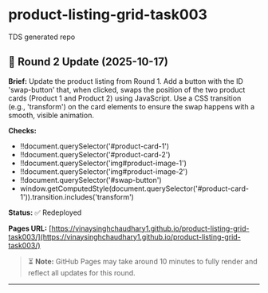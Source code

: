 # product-listing-grid-task003
TDS generated repo


## 🔁 Round 2 Update (2025-10-17)

**Brief:** Update the product listing from Round 1. Add a button with the ID 'swap-button' that, when clicked, swaps the position of the two product cards (Product 1 and Product 2) using JavaScript. Use a CSS transition (e.g., 'transform') on the card elements to ensure the swap happens with a smooth, visible animation.

**Checks:**
- !!document.querySelector('#product-card-1')
- !!document.querySelector('#product-card-2')
- !!document.querySelector('img#product-image-1')
- !!document.querySelector('img#product-image-2')
- !!document.querySelector('#swap-button')
- window.getComputedStyle(document.querySelector('#product-card-1')).transition.includes('transform')

**Status:** ✅ Redeployed

**Pages URL:** [https://vinaysinghchaudhary1.github.io/product-listing-grid-task003/](https://vinaysinghchaudhary1.github.io/product-listing-grid-task003/)

> ⏳ **Note:** GitHub Pages may take around 10 minutes to fully render and reflect all updates for this round.

---
